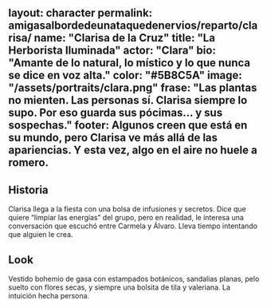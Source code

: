 layout: character
permalink: amigasalbordedeunataquedenervios/reparto/clarisa/
name: "Clarisa de la Cruz"
title: "La Herborista Iluminada"
actor: "Clara"
bio: "Amante de lo natural, lo místico y lo que nunca se dice en voz alta."
color: "#5B8C5A"
image: "/assets/portraits/clara.png"
frase: "Las plantas no mienten. Las personas sí. Clarisa siempre lo supo. Por eso guarda sus pócimas… y sus sospechas."
footer: Algunos creen que está en su mundo, pero Clarisa ve más allá de las apariencias. Y esta vez, algo en el aire no huele a romero.
---
## Historia

Clarisa llega a la fiesta con una bolsa de infusiones y secretos. Dice que quiere “limpiar las energías” del grupo, pero en realidad, le interesa una conversación que escuchó entre Carmela y Álvaro. Lleva tiempo intentando que alguien le crea.

## Look

Vestido bohemio de gasa con estampados botánicos, sandalias planas, pelo suelto con flores secas, y siempre una bolsita de tila y valeriana. La intuición hecha persona.
